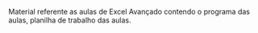 Material referente as aulas de Excel Avançado contendo o programa das aulas, planilha de trabalho das aulas.
